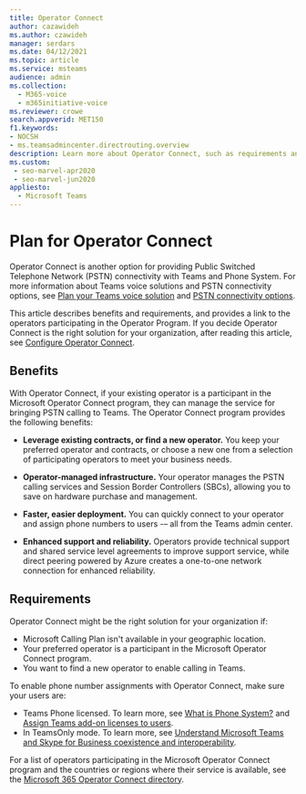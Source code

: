 ```yaml
---
title: Operator Connect
author: cazawideh
ms.author: czawideh
manager: serdars
ms.date: 04/12/2021
ms.topic: article
ms.service: msteams
audience: admin
ms.collection: 
  - M365-voice
  - m365initiative-voice
ms.reviewer: crowe
search.appverid: MET150
f1.keywords:
- NOCSH
- ms.teamsadmincenter.directrouting.overview
description: Learn more about Operator Connect, such as requirements and planning for deployment.
ms.custom: 
 - seo-marvel-apr2020
 - seo-marvel-jun2020
appliesto: 
  - Microsoft Teams
---
```


# Plan for Operator Connect

Operator Connect is another option for providing Public Switched Telephone Network (PSTN) connectivity with Teams and Phone System. For more information about Teams voice solutions and PSTN connectivity options, see [Plan your Teams voice solution](cloud-voice-landing-page.md) and [PSTN connectivity options](pstn-connectivity.md).

This article describes benefits and requirements, and provides a link to the operators participating in the Operator Program.  If you decide Operator Connect is the right solution for your organization, after reading this article, see [Configure Operator Connect](operator-connect-configure.md).  

## Benefits

With Operator Connect, if your existing operator is a participant in the Microsoft Operator Connect program, they can manage the service for bringing PSTN calling to Teams. The Operator Connect program provides the following benefits:

- **Leverage existing contracts, or find a new operator.** You keep your preferred operator and contracts, or choose a new one from a selection of participating operators to meet your business needs.

- **Operator-managed infrastructure.** Your operator manages the PSTN calling services and Session Border Controllers (SBCs), allowing you to save on hardware purchase and management.

- **Faster, easier deployment.** You can quickly connect to your operator and assign phone numbers to users -– all from the Teams admin center.

- **Enhanced support and reliability.** Operators provide technical support and shared service level agreements to improve support service, while direct peering powered by Azure creates a one-to-one network connection for enhanced reliability.

## Requirements

 Operator Connect might be the right solution for your organization if:

- Microsoft Calling Plan isn't available in your geographic location.
- Your preferred operator is a participant in the Microsoft Operator Connect program.
- You want to find a new operator to enable calling in Teams.

To enable phone number assignments with Operator Connect, make sure your users are:

- Teams Phone licensed. To learn more, see [What is Phone System?](what-is-phone-system-in-office-365.md) and [Assign Teams add-on licenses to users](teams-add-on-licensing/assign-teams-add-on-licenses.md).
- In TeamsOnly mode. To learn more, see [Understand Microsoft Teams and Skype for Business coexistence and interoperability](teams-and-skypeforbusiness-coexistence-and-interoperability.md).

For a list of operators participating in the Microsoft Operator Connect program and the countries or regions where their service is available, see the [Microsoft 365 Operator Connect directory](https://cloudpartners.transform.microsoft.com/practices/microsoft-365-for-operators/directory).
